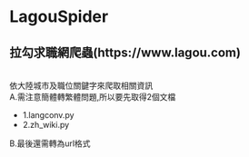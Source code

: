 # LagouSpider
<h2>拉勾求職網爬蟲(https://www.lagou.com)</h2><br/>
依大陸城市及職位關鍵字來爬取相關資訊<br/>
A.需注意簡體轉繁體問題,所以要先取得2個文檔<br/>
<ul>
  <li>1.langconv.py</li>
  <li>2.zh_wiki.py</li>
</ul>
B.最後還需轉為url格式

